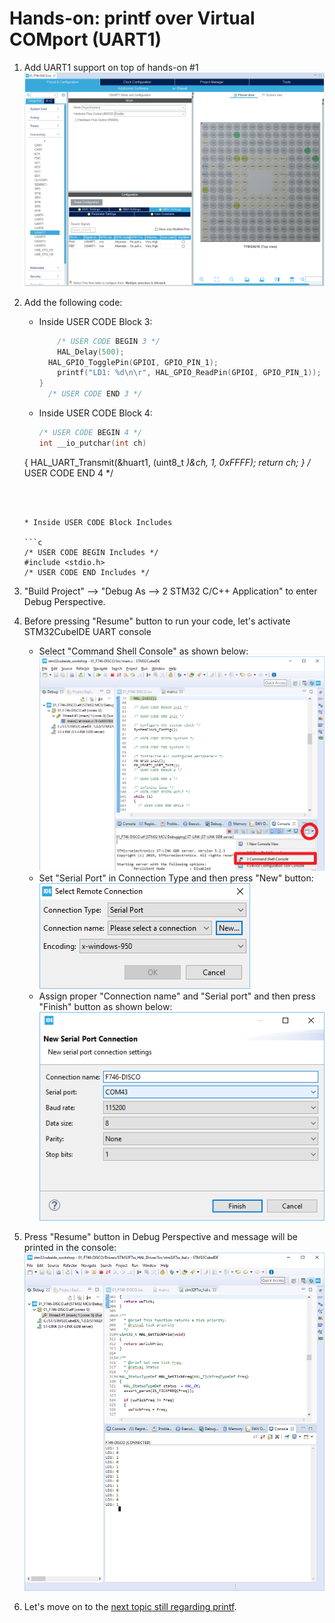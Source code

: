# Hands-on: printf over Virtual COMport (UART1)

1. Add UART1 support on top of hands-on #1
   ![](../../docs/imgs/hands-on/04_001_EnableUART1.png)
   
   
   
2. Add the following code:

   * Inside USER CODE Block 3:
     
     ```c
         /* USER CODE BEGIN 3 */
         HAL_Delay(500);
       HAL_GPIO_TogglePin(GPIOI, GPIO_PIN_1);
         printf("LD1: %d\n\r", HAL_GPIO_ReadPin(GPIOI, GPIO_PIN_1));
     }
       /* USER CODE END 3 */
     ```
     
     
     
   * Inside USER CODE Block 4:

     ```c
     /* USER CODE BEGIN 4 */
     int __io_putchar(int ch)
   {
       HAL_UART_Transmit(&huart1, (uint8_t *)&ch, 1, 0xFFFF);
       return ch;
     }
     /* USER CODE END 4 */
     ```
     
     
     
   * Inside USER CODE Block Includes

     ```c
     /* USER CODE BEGIN Includes */
     #include <stdio.h>
     /* USER CODE END Includes */
     ```

     

3. "Build Project" --> "Debug As --> 2 STM32 C/C++ Application" to enter Debug Perspective.

4. Before pressing "Resume" button to run your code, let's activate STM32CubeIDE UART console

   * Select "Command Shell Console" as shown below:
     ![](../../docs/imgs/hands-on/04_030_CommandShellConsole.png)
   * Set "Serial Port" in Connection Type and then press "New" button:
     ![](../../docs/imgs/hands-on/04_031_SelectRemoteConnection.png)
   * Assign proper "Connection name" and "Serial port" and then press "Finish" button as shown below:
     ![](../../docs/imgs/hands-on/04_032_CreateSerialPortConsole.png)
   



5. Press "Resume" button in Debug Perspective and message will be printed in the console:
![](../../docs/imgs/hands-on/04_033_ShowResult_in_Console.png)
   
   
   
6. Let's move on to the [next topic still regarding printf](printf_float_number.md).
   
   



